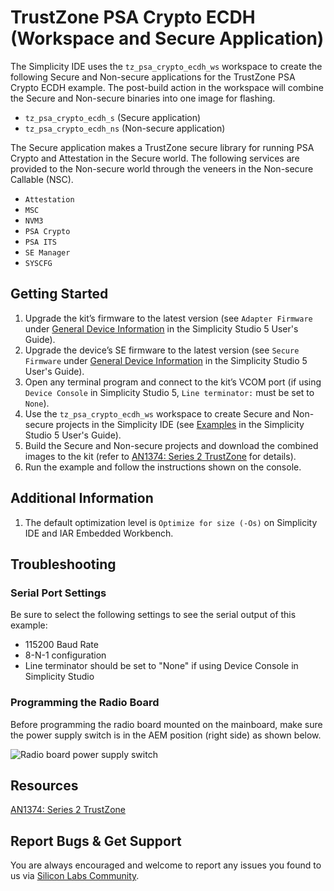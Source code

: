 # TrustZone PSA Crypto ECDH (Workspace and Secure Application)

The Simplicity IDE uses the `tz_psa_crypto_ecdh_ws` workspace to create the following Secure and Non-secure applications for the TrustZone PSA Crypto ECDH example. The post-build action in the workspace will combine the Secure and Non-secure binaries into one image for flashing.  

* `tz_psa_crypto_ecdh_s` (Secure application)
* `tz_psa_crypto_ecdh_ns` (Non-secure application)

The Secure application makes a TrustZone secure library for running PSA Crypto and Attestation in the Secure world. The following services are provided to the Non-secure world through the veneers in the Non-secure Callable (NSC).

* `Attestation`
* `MSC`
* `NVM3`
* `PSA Crypto`
* `PSA ITS`
* `SE Manager`
* `SYSCFG`

## Getting Started

1. Upgrade the kit’s firmware to the latest version (see `Adapter Firmware` under [General Device Information](https://docs.silabs.com/simplicity-studio-5-users-guide/latest/ss-5-users-guide-about-the-launcher/welcome-and-device-tabs#general-device-information) in the Simplicity Studio 5 User's Guide).
2. Upgrade the device’s SE firmware to the latest version (see `Secure Firmware` under [General Device Information](https://docs.silabs.com/simplicity-studio-5-users-guide/latest/ss-5-users-guide-about-the-launcher/welcome-and-device-tabs#general-device-information) in the Simplicity Studio 5 User's Guide).
3. Open any terminal program and connect to the kit’s VCOM port (if using `Device Console` in Simplicity Studio 5, `Line terminator:` must be set to `None`).
4. Use the `tz_psa_crypto_ecdh_ws` workspace to create Secure and Non-secure projects in the Simplicity IDE (see [Examples](https://docs.silabs.com/simplicity-studio-5-users-guide/latest/ss-5-users-guide-getting-started/start-a-project#examples) in the Simplicity Studio 5 User's Guide).
5. Build the Secure and Non-secure projects and download the combined images to the kit (refer to [AN1374: Series 2 TrustZone](https://www.silabs.com/documents/public/application-notes/an1374-trustzone.pdf) for details).
6. Run the example and follow the instructions shown on the console.

## Additional Information

1. The default optimization level is `Optimize for size (-Os)` on Simplicity IDE and IAR Embedded Workbench.

## Troubleshooting

### Serial Port Settings

Be sure to select the following settings to see the serial output of this example:

* 115200 Baud Rate 
* 8-N-1 configuration
* Line terminator should be set to "None" if using Device Console in Simplicity Studio

### Programming the Radio Board

Before programming the radio board mounted on the mainboard, make sure the power supply switch is in the AEM position (right side) as shown below.

![Radio board power supply switch](tz_psa_crypto_ecdh_ns/image/readme_img0.png)

## Resources

[AN1374: Series 2 TrustZone](https://www.silabs.com/documents/public/application-notes/an1374-trustzone.pdf)

## Report Bugs & Get Support

You are always encouraged and welcome to report any issues you found to us via [Silicon Labs Community](https://community.silabs.com/).